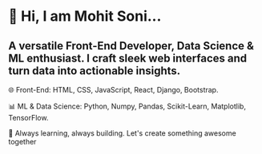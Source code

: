 # 👋 Hi, I am Mohit Soni...

## A versatile Front-End Developer, Data Science & ML enthusiast. I craft sleek web interfaces and turn data into actionable insights.

🌐 Front-End: HTML, CSS, JavaScript, React, Django, Bootstrap.

📊 ML & Data Science: Python, Numpy, Pandas, Scikit-Learn, Matplotlib, TensorFlow.

🚀 Always learning, always building. Let's create something awesome together
